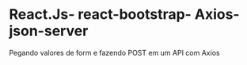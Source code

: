 # React.Js- react-bootstrap- Axios- json-server
 Pegando valores de form e fazendo POST em um API com Axios 
